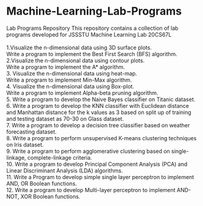 # Machine-Learning-Lab-Programs
Lab Programs Repository This repository contains a collection of lab programs developed for JSSSTU Machine Learning Lab 20CS67L<br/><br/>
1.Visualize the n-dimensional data using 3D surface plots.<br/>
    Write a program to implement the Best First Search (BFS) algorithm.<br/>
2.Visualize the n-dimensional data using contour plots.<br/>
    Write a program to implement the A* algorithm.<br/>
3. Visualize the n-dimensional data using heat-map.<br/>
    Write a program to implement Min-Max algorithm.<br/>
4. Visualize the n-dimensional data using Box-plot.<br/>
    Write a program to implement Alpha-beta pruning algorithm.<br/>
5. Write a program to develop the Naive Bayes classifier on Titanic dataset.<br/>
6. Write a program to develop the KNN classifier with Euclidean distance and Manhattan distance for the k values as 3 based on split up of training and testing dataset as 70-30 on Glass dataset.<br/>
7. Write a program to develop a decision tree classifier based on weather forecasting dataset.<br/>
8. Write a program to perform unsupervised K-means clustering techniques on Iris dataset.<br/>
9. Write a program to perform agglomerative clustering based on single-linkage, complete-linkage criteria.<br/>
10. Write a program to develop Principal Component Analysis (PCA) and Linear Discriminant Analysis (LDA) algorithms.<br/>
11. Write a Program to develop simple single layer perceptron to implement AND, OR Boolean functions.<br/>
12. Write a program to develop Multi-layer perceptron to implement AND-NOT, XOR Boolean functions.<br/>

